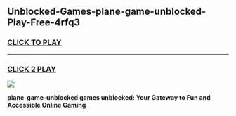 
## Unblocked-Games-plane-game-unblocked-Play-Free-4rfq3
<h3>
<a href="https://premium76.site?title=plane-game-unblocked&ref=17A">CLICK TO PLAY</a></h3>
<hr>

<h3>
<a href="https://premium76.site?title=plane-game-unblocked&ref=17A">CLICK 2 PLAY</a>
  
</h3>

<a href="https://premium76.site?title=plane-game-unblocked&ref=17A"><img src="https://clearcache.store/games.png"></a>


**plane-game-unblocked games unblocked: Your Gateway to Fun and Accessible Online Gaming**
